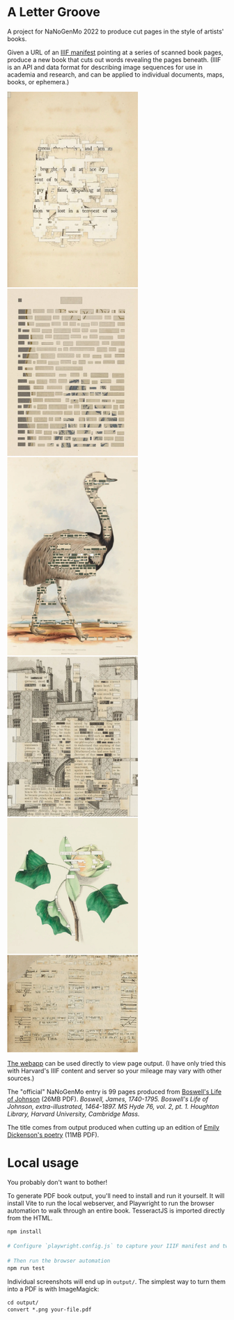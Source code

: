# A Letter Groove

A project for NaNoGenMo 2022 to produce cut pages in the style of artists' books.

Given a URL of an <a href="https://iiif.io/get-started/how-iiif-works/">IIIF manifest</a> pointing at a series of scanned book pages, produce a new book that cuts out words revealing the pages beneath. (IIIF is an API and data format for describing image sequences for use in academia and research, and can be applied to individual documents, maps, books, or ephemera.)

[<img src="examples/screenshot-16.webp" alt="Abstract cut up image" width="300">](examples/screenshot-16.webp) [<img src="examples/dickenson1.webp" alt="Blank squares cut out from text with image visible underneath" width="300">](examples/dickenson1.webp) [<img src="examples/menagerie1.webp" alt="Large bird painting with intersecting text" width="300">](examples/menagerie1.webp) [<img src="examples/the-life-of-samuel-johnson-6.webp" alt="Drawing of a castle with visible text cutting through" width="300">](examples/the-life-of-samuel-johnson-6.webp) [<img src="examples/flowers1.webp" alt="Flowers painting with intersecting text" width="300">](examples/flowers1.webp) [<img src="examples/music2.webp" alt="Music score very cut up" width="300">](examples/music2.webp)


[The webapp](https://lizadaly.github.io/a-letter-groove/) can be used directly to view page output. (I have only tried this with Harvard's IIIF content and server so your mileage may vary with other sources.)

The "official" NaNoGenMo entry is 99 pages produced from [Boswell's Life of Johnson](https://lizadaly.com/projects/a-letter-groove/boswells-life-of-johnson-sm.pdf) (26MB PDF). <i>Boswell, James, 1740-1795. Boswell's Life of Johnson, extra-illustrated, 1464-1897. MS Hyde 76, vol. 2, pt. 1. Houghton Library, Harvard University, Cambridge Mass.</i>


The title comes from output produced when cutting up an edition of [Emily Dickenson's poetry](https://lizadaly.com/projects/a-letter-groove/emily-dickenson-poems-sm.pdf) (11MB PDF).

# Local usage

You probably don't want to bother!

To generate PDF book output, you'll need to install and run it yourself. It will install Vite to run the local webserver, and Playwright to run the browser automation to walk through an entire book. TesseractJS is imported directly from the HTML.

```bash
npm install

# Configure `playwright.config.js` to capture your IIIF manifest and tweak the PDF output

# Then run the browser automation
npm run test
```

Individual screenshots will end up in `output/`. The simplest way to turn them into a PDF is with ImageMagick:

```
cd output/
convert *.png your-file.pdf
```


